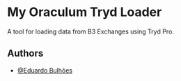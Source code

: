 # My Oraculum Tryd Loader

A tool for loading data from B3 Exchanges using Tryd Pro.


## Authors

- [@Eduardo Bulhões](https://www.github.com/ebezerra-it)